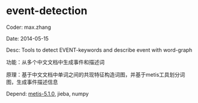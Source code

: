event-detection
===============

Coder:	max.zhang

Date:	2014-05-15

Desc:	Tools to detect EVENT-keywords and describe event with word-graph

功能：从多个中文文档中生成事件和描述词

原理：基于中文文档中单词之间的共现特征构造词图，并基于metis工具划分词图，生成事件描述信息

Depend:	[metis-5.1.0](http://glaros.dtc.umn.edu/gkhome/metis/metis/download), jieba, numpy
